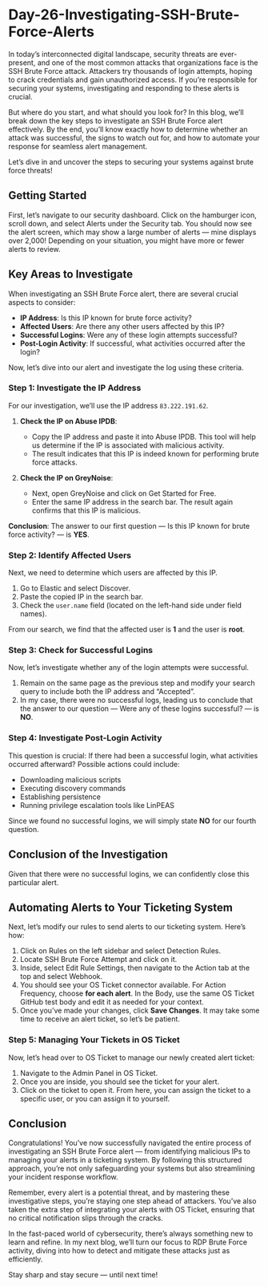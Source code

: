 # Day-26-Investigating-SSH-Brute-Force-Alerts

In today’s interconnected digital landscape, security threats are ever-present, and one of the most common attacks that organizations face is the SSH Brute Force attack. Attackers try thousands of login attempts, hoping to crack credentials and gain unauthorized access. If you’re responsible for securing your systems, investigating and responding to these alerts is crucial.

But where do you start, and what should you look for? In this blog, we’ll break down the key steps to investigate an SSH Brute Force alert effectively. By the end, you’ll know exactly how to determine whether an attack was successful, the signs to watch out for, and how to automate your response for seamless alert management.

Let’s dive in and uncover the steps to securing your systems against brute force threats!

## Getting Started

First, let’s navigate to our security dashboard. Click on the hamburger icon, scroll down, and select Alerts under the Security tab. You should now see the alert screen, which may show a large number of alerts — mine displays over 2,000! Depending on your situation, you might have more or fewer alerts to review.

## Key Areas to Investigate

When investigating an SSH Brute Force alert, there are several crucial aspects to consider:

- **IP Address**: Is this IP known for brute force activity?
- **Affected Users**: Are there any other users affected by this IP?
- **Successful Logins**: Were any of these login attempts successful?
- **Post-Login Activity**: If successful, what activities occurred after the login?

Now, let’s dive into our alert and investigate the log using these criteria.

### Step 1: Investigate the IP Address

For our investigation, we’ll use the IP address `83.222.191.62`.

1. **Check the IP on Abuse IPDB**:
   - Copy the IP address and paste it into Abuse IPDB. This tool will help us determine if the IP is associated with malicious activity.
   - The result indicates that this IP is indeed known for performing brute force attacks.

2. **Check the IP on GreyNoise**:
   - Next, open GreyNoise and click on Get Started for Free.
   - Enter the same IP address in the search bar. The result again confirms that this IP is malicious.

**Conclusion**: The answer to our first question — Is this IP known for brute force activity? — is **YES**.

### Step 2: Identify Affected Users

Next, we need to determine which users are affected by this IP.

1. Go to Elastic and select Discover.
2. Paste the copied IP in the search bar.
3. Check the `user.name` field (located on the left-hand side under field names).

From our search, we find that the affected user is **1** and the user is **root**.

### Step 3: Check for Successful Logins

Now, let’s investigate whether any of the login attempts were successful.

1. Remain on the same page as the previous step and modify your search query to include both the IP address and “Accepted”.
2. In my case, there were no successful logs, leading us to conclude that the answer to our question — Were any of these logins successful? — is **NO**.

### Step 4: Investigate Post-Login Activity

This question is crucial: If there had been a successful login, what activities occurred afterward? Possible actions could include:

- Downloading malicious scripts
- Executing discovery commands
- Establishing persistence
- Running privilege escalation tools like LinPEAS

Since we found no successful logins, we will simply state **NO** for our fourth question.

## Conclusion of the Investigation

Given that there were no successful logins, we can confidently close this particular alert.

## Automating Alerts to Your Ticketing System

Next, let’s modify our rules to send alerts to our ticketing system. Here’s how:

1. Click on Rules on the left sidebar and select Detection Rules.
2. Locate SSH Brute Force Attempt and click on it.
3. Inside, select Edit Rule Settings, then navigate to the Action tab at the top and select Webhook.
4. You should see your OS Ticket connector available. For Action Frequency, choose **for each alert**. In the Body, use the same OS Ticket GitHub test body and edit it as needed for your context.
5. Once you’ve made your changes, click **Save Changes**. It may take some time to receive an alert ticket, so let’s be patient.

### Step 5: Managing Your Tickets in OS Ticket

Now, let’s head over to OS Ticket to manage our newly created alert ticket:

1. Navigate to the Admin Panel in OS Ticket.
2. Once you are inside, you should see the ticket for your alert.
3. Click on the ticket to open it. From here, you can assign the ticket to a specific user, or you can assign it to yourself.

## Conclusion

Congratulations! You’ve now successfully navigated the entire process of investigating an SSH Brute Force alert — from identifying malicious IPs to managing your alerts in a ticketing system. By following this structured approach, you’re not only safeguarding your systems but also streamlining your incident response workflow.

Remember, every alert is a potential threat, and by mastering these investigative steps, you’re staying one step ahead of attackers. You’ve also taken the extra step of integrating your alerts with OS Ticket, ensuring that no critical notification slips through the cracks.

In the fast-paced world of cybersecurity, there’s always something new to learn and refine. In my next blog, we’ll turn our focus to RDP Brute Force activity, diving into how to detect and mitigate these attacks just as efficiently.

Stay sharp and stay secure — until next time!

